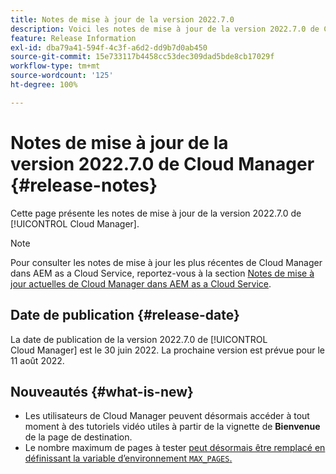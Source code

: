 ```yaml
---
title: Notes de mise à jour de la version 2022.7.0
description: Voici les notes de mise à jour de la version 2022.7.0 de Cloud Manager.
feature: Release Information
exl-id: dba79a41-594f-4c3f-a6d2-dd9b7d0ab450
source-git-commit: 15e733117b4458cc53dec309dad5bde8cb17029f
workflow-type: tm+mt
source-wordcount: '125'
ht-degree: 100%

---
```


# Notes de mise à jour de la version 2022.7.0 de Cloud Manager {#release-notes}

Cette page présente les notes de mise à jour de la version 2022.7.0 de [!UICONTROL Cloud Manager].

>[!NOTE]
>
>Pour consulter les notes de mise à jour les plus récentes de Cloud Manager dans AEM as a Cloud Service, reportez-vous à la section [Notes de mise à jour actuelles de Cloud Manager dans AEM as a Cloud Service](https://experienceleague.adobe.com/docs/experience-manager-cloud-service/content/implementing/using-cloud-manager/release-notes-cloud-manager/release-notes-cm-current.html?lang=fr).

## Date de publication {#release-date}

La date de publication de la version 2022.7.0 de [!UICONTROL Cloud Manager] est le 30 juin 2022. La prochaine version est prévue pour le 11 août 2022.

## Nouveautés {#what-is-new}

* Les utilisateurs de Cloud Manager peuvent désormais accéder à tout moment à des tutoriels vidéo utiles à partir de la vignette de **Bienvenue** de la page de destination.
* Le nombre maximum de pages à tester [peut désormais être remplacé en définissant la variable d’environnement `MAX_PAGES`.](/help/using/code-quality-testing.md#crawler)
